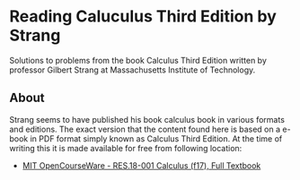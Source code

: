 # Reading Caluculus Third Edition by Strang

Solutions to problems from the book Calculus Third Edition written by professor Gilbert Strang at Massachusetts Institute of Technology.

## About

Strang seems to have published his book calculus book in various formats and editions. The exact version that the content found here is based on a e-book in PDF format simply known as Calculus Third Edition. At the time of writing this it is made available for free from following location:

- [MIT OpenCourseWare - RES.18-001 Calculus (f17), Full Textbook](https://ocw.mit.edu/courses/res-18-001-calculus-fall-2023/resources/mitres_18_001_f17_full_book_pdf/)
